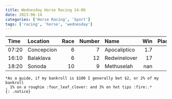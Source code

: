 ```yaml
---   
title: Wednesday Horse Racing 14-06   
date: 2023-06-14   
categories: ['Horse Racing', 'Sport']   
tags: ['racing', 'horse', 'wednesday']   
---
```



| Time   | Location   |   Race |   Number | Name         |   Win |   Place | xV                 | Result   |
|:-------|:-----------|-------:|---------:|:-------------|------:|--------:|:-------------------|:---------|
| 07:20  | Concepcion |      6 |        7 | Apocaliptico |   1.7 |       0 |                    | UPL      |
| 16:10  | Balaklava  |      6 |       12 | Redwinelover |  17   |       0 | :four_leaf_clover: | 3rd      |
| 18:20  | Sonoda     |     10 |        9 | Methuselah   | nan   |       0 |                    | 2nd      |


	*As a guide, if my bankroll is $100 I generally bet $2, or 2% of my bankroll
	, 1% on a roughie :four_leaf_clover: and 3% on hot tips :fire:.*
	{: .notice}  
	